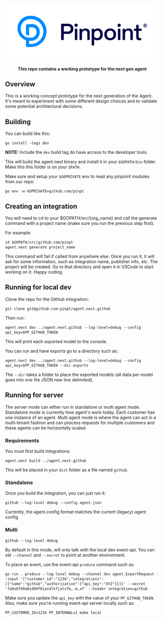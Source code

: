 <div align="center">
	<img width="500" src=".github/logo.svg" alt="pinpt-logo">
</div>

<p align="center" color="#6a737d">
	<strong>This repo contains a working prototype for the next gen agent</strong>
</p>


## Overview

This is a working concept prototype for the next generation of the Agent.  It's meant to experiment with some different design choices and to validate some potential architectural decisions.

## Building

You can build like this:

```
go install -tags dev
```
**NOTE:** Include the `dev` build tag do have access to the developer tools.

This will build the agent.next binary and install it in your `$GOPATH/bin` folder. Make this this folder is on your `$PATH`.

Make sure and setup your `$GOPRIVATE` env to read any pinpoint modules from our repo:

```
go env -w GOPRIVATE=github.com/pinpt
```

## Creating an integration

You will need to cd to your $GOPATH/src/{org_name} and call the generate command with a project name (make sure you run the previous step first).

For example:

```
cd $GOPATH/src/github.com/pinpt
agent.next generate project_name
```

This command will fail if called from anywhere else. Once you run it, it will ask for some information, such as integration name, publisher info, etc.
The project will be created. Go to that directory and open it in VSCode to start working on it. Happy coding.

## Running for local dev

Clone the repo for the GitHub integration:

```
git clone git@github.com:pinpt/agent.next.github
```

Then run:

```
agent.next dev ../agent.next.github --log-level=debug --config api_key=$PP_GITHUB_TOKEN
```

This will print each exported model to the console.

You can run and have exports go to a directory such as:

```
agent.next dev ../agent.next.github --log-level=debug --config api_key=$PP_GITHUB_TOKEN --dir exports
```

The `--dir` takes a folder to place the exported models (all data per model goes into one file JSON new line delimited).

## Running for server

The server mode can either run in standalone or multi agent mode.  Standalone mode is currently how agent's work today.  Each customer has one instance of an agent.  Multi agent mode is where the agent can act in a multi-tenant fashion and can process requests for multiple customers and these agents can be horizontally scaled.

### Requirements

You must first build integrations:

```
agent.next build ../agent.next.github
```

This will be placed in your `dist` folder as a file named `github`.

### Standalone

Once you build the integration, you can just run it:

```
github --log-level debug --config agent.json
```

Currently, the agent.config format matches the current (legacy) agent config.

### Multi

```
github --log-level debug
```

By default in this mode, will only talk with the local dev event-api. You can set `--channel` and `--secret` to point at another environment.

To place an event, use the event-api `produce` command such as:

```
go run . produce --log-level debug --channel dev agent.ExportRequest --input '{"customer_id":"1234","integrations":[{"name":"github","authorization":{"api_key":"XYZ"}}]}' --secret 'fa0s8f09a8sd09f8iasdlkfjalsfm,.m,xf' --header integration=github
```

Make sure you update the `api_key` with the value of your `PP_GITHUB_TOKEN`.  Also, make sure you're running event-api server locally such as:

```
PP_CUSTOMER_ID=1234 PP_INTERNAL=1 make local
```
